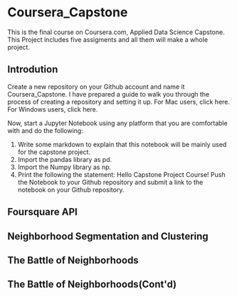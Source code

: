 # Coursera_Capstone
This is the final course on Coursera.com, Applied Data Science Capstone.
This Project includes five assigments and all them will make a whole project.

## Introdution
Create a new repository on your Github account and name it Coursera_Capstone. I have prepared a guide to walk you through the process of creating a repository and setting it up. For Mac users, click here. For Windows users, click here.

Now, start a Jupyter Notebook using any platform that you are comfortable with and do the following:

1. Write some markdown to explain that this notebook will be mainly used for the capstone project.
2. Import the pandas library as pd.
3. Import the Numpy library as np.
4. Print the following the statement: Hello Capstone Project Course!
Push the Notebook to your Github repository and submit a link to the notebook on your Github repository.

## Foursquare API

## Neighborhood Segmentation and Clustering

## The Battle of Neighborhoods

## The Battle of Neighborhoods(Cont'd)
